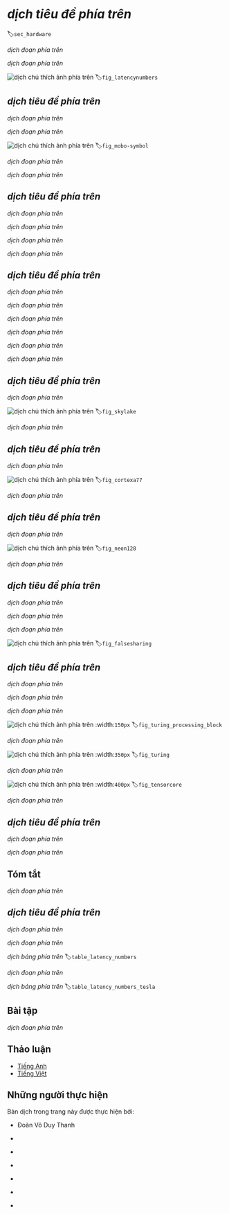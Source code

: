 <!-- ===================== Bắt đầu dịch Phần 1 ===================== -->
<!-- ========================================= REVISE PHẦN 1 - BẮT ĐẦU =================================== -->

<!--
# Hardware
-->

# *dịch tiêu đề phía trên*
:label:`sec_hardware`

<!--
Building systems with great performance requires a good understanding of the algorithms and models to capture the statistical aspects of the problem.
At the same time it is also indispensable to have at least a modicum of knowledge of the underlying hardware.
The current section is no substitute for a proper course on hardware and systems design.
Instead, it might serve as a starting point for understanding why some algorithms are more efficient than others and how to achieve good throughput.
Good design can easily make a difference of an order of magnitude and, in turn, this can make the difference between being able to train a network (e.g., in a week) 
or not at all (in 3 months, thus missing the deadline).
We will start by looking at computers.
Then we will zoom in to look more carefully at CPUs and GPUs.
Lastly we zoom out to review how multiple computers are connected in a server center or in the cloud.
This is not a GPU purchase guide.
For this review :numref:`sec_buy_gpu`.
An introduction to cloud computing with AWS can be found in :numref:`sec_aws`.
-->

*dịch đoạn phía trên*


<!--
Impatient readers may be able to get by with :numref:`fig_latencynumbers`.
It is taken from Colin Scott's [interactive post](https://people.eecs.berkeley.edu/~rcs/research/interactive_latency.html) which gives a good overview of the progress over the past decade.
The original numbers are due to Jeff Dean's [Stanford talk from 2010](https://static.googleusercontent.com/media/research.google.com/en//people/jeff/Stanford-DL-Nov-2010.pdf).
The discussion below explains some of the rationale for these numbers and how they can guide us in designing algorithms.
The discussion below is very high level and cursory.
It is clearly *no substitute* for a proper course but rather just meant to provide enough information for a statistical modeler to make suitable design decisions.
For an in-depth overview of computer architecture we refer the reader to :cite:`Hennessy.Patterson.2011` or a recent course on the subject, 
such as the one by [Arste Asanovic](http://inst.eecs.berkeley.edu/~cs152/sp19/).
-->

*dịch đoạn phía trên*

<!--
![Latency Numbers every Programmer should know.](../img/latencynumbers.png)
-->

![*dịch chú thích ảnh phía trên*](../img/latencynumbers.png)
:label:`fig_latencynumbers`

<!--
## Computers
-->

## *dịch tiêu đề phía trên*

<!--
Most deep learning researchers have access to a computer with a fair amount of memory, compute, some form of an accelerator such as a GPU, or multiples thereof. It consists of several key components:
-->

*dịch đoạn phía trên*


<!--
* A processor, also referred to as CPU which is able to execute the programs we give it (in addition to running an operating system and many other things), typically consisting of 8 or more cores.
* Memory (RAM) to store and retrieve the results from computation, such as weight vectors, activations, often training data.
* An Ethernet network connection (sometimes multiple) with speeds ranging from 1Gbit/s to 100Gbit/s (on high end servers more advanced interconnects can be found).
* A high speed expansion bus (PCIe) to connect the system to one or more GPUs. Severs have up to 8 accelerators, 
often connected in an advanced topology, desktop systems have 1-2, depending on the budget of the user and the size of the power supply.
* Durable storage, such as a magnetic harddrive (HDD), solid state (SSD), in many cases connected using the PCIe bus, 
provides efficient transfer of training data to the system and storage of intermediate checkpoints as needed.
-->

*dịch đoạn phía trên*

<!--
![Connectivity of components](../img/mobo-symbol.svg)
-->

![*dịch chú thích ảnh phía trên*](../img/mobo-symbol.svg)
:label:`fig_mobo-symbol`


<!--
As :numref:`fig_mobo-symbol` indicates, most components (network, GPU, storage) are connected to the CPU across the PCI Express bus.
It consists of multiple lanes that are directly attached to the CPU.
For instance AMD's Threadripper 3 has 64 PCIe 4.0 lanes, each of which is capable 16 Gbit/s data transfer in both directions.
The memory is directly attached to the CPU with a total bandwidth of up to 100 GB/s.
-->

*dịch đoạn phía trên*


<!--
When we run code on a computer we need to shuffle data to the processors (CPU or GPU), perform computation and then move the results off the processor back to RAM and durable storage.
Hence, in order to get good performance we need to make sure that this works seamlessly without any one of the systems becoming a major bottleneck.
For instance, if we cannot load images quickly enough the processor will not have any work to do.
Likewise, if we cannot move matrices quickly enough to the CPU (or GPU), its processing elements will starve.
Finally, if we want to synchronize multiple computers across the network, the latter should not slow down computation. One option is to interleave communication and computation.
Let us have a look at the various components in more detail.
-->

*dịch đoạn phía trên*

<!--
## Memory
-->

## *dịch tiêu đề phía trên*


<!--
At its most basic memory is used to store data that needs to be readily accessible.
At present CPU RAM is typically of the [DDR4](https://en.wikipedia.org/wiki/DDR4_SDRAM) variety, offering 20-25GB/s bandwidth per module.
Each module has a 64 bit wide bus.
Typically pairs of memory modules are used to allow for multiple channels.
CPUs have between 2 and 4 memory channels, i.e., they have between 40GB/s and 100GB/s peak memory bandwidth.
Often there are two banks per channel. For instance AMD's Zen 3 Threadripper has 8 slots.
-->

*dịch đoạn phía trên*


<!--
While these numbers are impressive, indeed, they only tell part of the story.
When we want to read a portion from memory we first need to tell the memory module where the information can be found.
That is, we first need to send the *address* to RAM.
Once this accomplished we can choose to read just a single 64bit record or a long sequence of records.
The latter is called *burst read*.
In a nutshell, sending an address to memory and setting up the transfer takes approximately 100ns (details depend on the specific timing coefficients of the memory chips used),
every subsequent transfer takes only 0.2ns.
In short, the first read is 500 times as expensive as subsequent ones!
We could perform up to $10,000,000$ random reads per second.
This suggests that we avoid random memory access as far as possible and use burst reads (and writes) instead.
-->

*dịch đoạn phía trên*


<!--
Matters are a bit more complex when we take into account that we have multiple banks.
Each bank can read memory largely independently.
This means two things: the effective number of random reads is up to 4x higher, provided that they are spread evenly across memory.
It also means that it is still a bad idea to perform random reads since burst reads are 4x faster, too.
Secondly, due to memory alignment to 64 bit boundaries it is a good idea to align any datastructures with the same boundaries.
Compilers do this pretty much [automatically](https://en.wikipedia.org/wiki/Data_structure_alignment) when the appropriate flags are set.
Curious readers are encouraged to review a lecture on DRAMs such as the one by [Zeshan Chishti](http://web.cecs.pdx.edu/~zeshan/ece585_lec5.pdf).
-->

*dịch đoạn phía trên*


<!--
GPU memory is subject to even higher bandwidth requirements since they have many more processing elements than CPUs.
By and large there are two options to address them.
One is to make the memory bus significantly wider.
For instance NVIDIA's RTX 2080 Ti has a 352 bit wide bus.
This allows for much more information to be transferred at the same time.
Secondly, GPUs use specific high-performance memory.
Consumer grade devices, such as NVIDIA's RTX and Titan series typically use [GDDR6](https://en.wikipedia.org/wiki/GDDR6_SDRAM) chips with over 500 GB/s aggregate bandwidth.
An alternative is to use HBM (high bandwidth memory) modules.
They use a very different interface and connect directly with GPUs on a dedicated silicon wafer.
This makes them very expensive and their use is typically limited to high end server chips, such as the NVIDIA Volta V100 series of accelerators.
Quite unsurprisingly GPU memory is *much* smaller than CPU memory due to its higher cost.
For our purposes, by and large their performance characteristics are similar, just a lot faster.
We can safely ignore the details for the purpose of this book.
They only matter when tuning GPU kernels for high throughput.
-->

*dịch đoạn phía trên*

<!--
## Storage
-->

## *dịch tiêu đề phía trên*


<!--
We saw that some of the key characteristics of RAM were *bandwidth* and *latency*.
The same is true for storage devices, just that the differences can be even more extreme.
-->

*dịch đoạn phía trên*


<!--
**Hard Disks** have been in use for over half a century.
In a nutshell they contain a number of spinning platters with heads that can be positioned to read / write at any given track.
High end end disks hold up to 16TB on 9 platters.
One of the key benefits of HDDs is that they are relatively inexpensive.
One of their many downsides are their typically catastrophic failure modes and their relatively high read latency.
-->

*dịch đoạn phía trên*


<!--
To understand the latter, consider the fact that HDDs spin at around 7,200 RPM.
If they were much faster they would shatter due to the centrifugal force exerted on the platters.
This has a major downside when it comes to accessing a specific sector on the disk: we need to wait until the platter has rotated in position (we can move the heads but not accelerate the actual disks).
Hence it can take over 8ms until the requested data is available.
A common way this is expressed is to say that HDDs can operate at approximately 100 IOPs.
This number has essentially remained unchanged for the past two decades.
Worse still, it is equally difficult to increase bandwidth (it is in the order of 100-200 MB/s).
After all, each head reads a track of bits, hence the bit rate only scales with the square root of the information density.
As a result HDDs are quickly becoming relegated to archival storage and low-grade storage for very large datasets.
-->

*dịch đoạn phía trên*


<!--
**Solid State Drives** use Flash memory to store information persistently.
This allows for *much faster* access to stored records.
Modern SSDs can operate at 100,000 to 500,000 IOPs, i.e., up to 3 orders of magnitude faster than HDDs.
Furthermore, their bandwidth can reach 1-3GB/s, i.e., one order of magnitude faster than HDDs.
These improvements sound almost too good to be true.
Indeed, they come with a number of caveats, due to the way SSDs are designed.
-->

*dịch đoạn phía trên*


<!--
* SSDs store information in blocks (256 KB or larger).
They can only be written as a whole, which takes significant time.
Consequently bit-wise random writes on SSD have very poor performance.
Likewise, writing data in general takes significant time since the block has to be read, erased and then rewritten with new information.
By now SSD controllers and firmware have developed algorithms to mitigate this.
Nonetheless writes can be much slower, in particular for QLC (quad level cell) SSDs.
The key for improved performance is to maintain a *queue* of operations, to prefer reads and to write in large blocks if possible.
* The memory cells in SSDs wear out relatively quickly (often already after a few thousand writes).
Wear-level protection algorithms are able to spread the degradation over many cells.
That said, it is not recommended to use SSDs for swap files or for large aggregations of log-files.
* Lastly, the massive increase in bandwidth has forced computer designers to attach SSDs directly to the PCIe bus. 
The drives capable of handling this, referred to as NVMe (Non Volatile Memory enhanced), can use up to 4 PCIe lanes. 
This amounts to up to 8GB/s on PCIe 4.0.
-->

*dịch đoạn phía trên*


<!--
**Cloud Storage** provides a configurable range of performance.
That is, the assignment of storage to virtual machines is dynamic, both in terms of quantity and in terms speed, as chosen by the user.
We recommend that the user increase the provisioned number of IOPs whenever latency is too high, e.g., during training with many small records.
-->

*dịch đoạn phía trên*

<!--
## CPUs
-->

## *dịch tiêu đề phía trên*


<!--
Central Processing Units (CPUs) are the centerpiece of any computer (as before we give a very high level description focusing primarily on what matters for efficient deep learning models).
They consist of a number of key components: processor cores which are able to execute machine code, 
a bus connecting them (the specific topology differs significantly between processor models, generations and vendors), 
and caches to allow for higher bandwidth and lower latency memory access than what is possible by reads from main memory.
Lastly, almost all modern CPUs contain vector processing units to aid with high performance linear algebra and convolutions, as they are common in media processing and machine learning.
-->

*dịch đoạn phía trên*

<!--
![Intel Skylake consumer quad-core CPU](../img/skylake.svg)
-->

![*dịch chú thích ảnh phía trên*](../img/skylake.svg)
:label:`fig_skylake`


<!--
:numref:`fig_skylake` depicts an Intel Skylake consumer grade quad-core CPU.
It has an integrated GPU, caches, and a ringbus connecting the four cores.
Peripherals (Ethernet, WiFi, Bluetooth, SSD controller, USB, etc.) are either part of the chipset or directly attached (PCIe) to the CPU.
-->

*dịch đoạn phía trên*

<!--
### Microarchitecture
-->

## *dịch tiêu đề phía trên*


<!--
Each of the processor cores consists of a rather sophisticated set of components.
While details differ between generations and vendors, the basic functionality is pretty much standard.
The front end loads instructions and tries to predict which path will be taken (e.g., for control flow).
Instructions are then decoded from assembly code to microinstructions.
Assembly code is often not the lowest level code that a processor executes.
Instead, complex instructions may be decoded into a set of more lower level operations.
These are then processed by the actual execution core.
Often the latter is capable of performing many operations simultaneously.
For instance, the ARM Cortex A77 core of :numref:`fig_cortexa77` is able to perform up to 8 operations simultaneously.
-->

*dịch đoạn phía trên*

<!--
![ARM Cortex A77 Microarchitecture Overview](../img/a77.svg)
-->

![*dịch chú thích ảnh phía trên*](../img/a77.svg)
:label:`fig_cortexa77`


<!--
This means that efficient programs might be able to perform more than one instruction per clock cycle, *provided that* they can be carried out independently.
Not all units are created equal.
Some specialize in integer instructions whereas others are optimized for floating point performcne.
To increase throughput the processor might also follow  multiple codepaths simultaneously in a branching instruction and then discard the results of the branch not taken.
This is why branch prediction units matter (on the frontend) such that only the most promising paths are pursued.
-->

*dịch đoạn phía trên*

<!--
### Vectorization
-->

## *dịch tiêu đề phía trên*

<!--
Deep learning is extremely compute hungry.
Hence, to make CPUs suitable for machine learning one needs to perform many operations in one clock cycle.
This is achieved via vector units.
They have different names: on ARM they are called NEON, on x86 the latest generation is referred to as [AVX2](https://en.wikipedia.org/wiki/Advanced_Vector_Extensions) units.
A common aspect is that they are able to perform SIMD (single instruction multiple data) operations.
:numref:`fig_neon128` shows how 8 short integers can be added in one clock cycle on ARM.
-->

*dịch đoạn phía trên*

<!--
![128 bit NEON vectorization](../img/neon128.svg)
-->

![*dịch chú thích ảnh phía trên*](../img/neon128.svg)
:label:`fig_neon128`


<!--
Depending on architecture choices such registers are up to 512 bit long, allowing for the combination of up to 64 pairs of numbers.
For instance, we might be multiplying two numbers and adding them to a third, which is also known as a fused multiply-add.
Intel's [OpenVino](https://01.org/openvinotoolkit) uses these to achieve respectable throughput for deep learning on server grade CPUs.
Note, though, that this number is entirely dwarved by what GPUs are capable of achieving.
For instance, NVIDIA's RTX 2080 Ti has 4,352 CUDA cores, each of which is capable of processing such an operation at any time.
-->

*dịch đoạn phía trên*


<!--
### Cache
-->

## *dịch tiêu đề phía trên*


<!--
Consider the following situation: we have a modest CPU core with 4 cores as depicted in :numref:`fig_skylake` above, running at 2GHz frequency.
Moreover, let us assume that we have an IPC (instructions per clock) count of 1 and that the units have AVX2 with 256bit width enabled.
Let us furthermore assume that at least one of the registers used for AVX2 operations needs to be retrieved from memory.
This means that the CPU consumes 4x256bit = 1kbit of data per clock cycle.
Unless we are able to transfer $2 \cdot 10^9 \cdot 128 = 256 \cdot 10^9$ bytes to the processor per second the processing elements are going to starve.
Unfortunately the memory interface of such a chip only supports 20-40 GB/s data transfer, i.e., one order of magnitude less.
The fix is to avoid loading *new* data from memory as far as possible and rather to cache it locally on the CPU.
This is where caches come in handy (see this [Wikipedia article](https://en.wikipedia.org/wiki/Cache_hierarchy) for a primer).
Commonly the following names / concepts are used:
-->

*dịch đoạn phía trên*

<!--
* **Registers** are strictly speaking not part of the cache. They help stage instructions. 
That said, CPU registers are memory locations that a CPU can access at clock speed without any delay penalty. 
CPUs have tens of registers. It is up to the compiler (or programmer) to use registers efficiently. 
For instance the C programming language has a `register` keyword.
* **L1** caches are the first line of defense against high memory bandwidth requirements. 
L1 caches are tiny (typical sizes might be 32-64kB) and often split into data and instructions caches. 
When data is found in the L1 cache access is very fast. If it cannot be found there, the search progresses down the cache hierarchy.
* **L2** caches are the next stop. Depending on architecture design and processor size they might be exclusive. 
They might be accessible only by a given core or shared between multiple cores. 
L2 caches are larger (typically 256-512kB per core) and slower than L1. 
Furthermore, to access something in L2 we first need to check to realize that the data is not in L1, which adds a small amount of extra latency.
* **L3** caches are shared between multiple cores and can be quite large. 
AMD's Epyc 3 server CPUs have a whopping 256MB of cache spread across multiple chiplets. 
More typical numbers are in the 4-8MB range.
-->

*dịch đoạn phía trên*

<!--
Predicting which memory elements will be needed next is one of the key optimization parameters in chip design.
For instance, it is advisable to traverse memory in a *forward* direction since most caching algorithms will try to *read ahead* rather than backwards.
Likewise, keeping memory access patterns local is agood way of improving performance.
Adding caches is a double-edge sword.
On one hand they ensure that the processor cores do not starve of data.
At the same time they increase chip size, using up area that otherwise could have been spent on increasing processing power.
Moreover, *cache misses* can be expensive.
Consider the worst case scenario, depicted in :numref:`fig_falsesharing`.
A memory location is cached on processor 0 when a thread on processor 1 requests the data.
To obtain it, processor 0 needs to stop what it is doing, write the information back to main memory and then let processor 1 read it from memory.
During this operation both processors wait.
Quite potentially such code runs *more slowly* on multiple processors when compared to an efficient single-processor implementation.
This is one more reason for why there is a practical limit to cache sizes (besides their physical size).
-->

*dịch đoạn phía trên*

<!--
![False sharing (image courtesy of Intel)](../img/falsesharing.svg)
-->

![*dịch chú thích ảnh phía trên*](../img/falsesharing.svg)
:label:`fig_falsesharing`


<!--
## GPUs and other Accelerators
-->

## *dịch tiêu đề phía trên*


<!--
It is not an exaggeration to claim that deep learning would not have been successful without GPUs.
By the same token, it is quite reasonable to argue that GPU manufacturers' fortunes have been increased significantly due to deep learning.
This co-evolution of hardware and algorithms has led to a situation where for better or worse deep learning is the preferable statistical modeling paradigm.
Hence it pays to understand the specific benefits that GPUs and related accelerators such as the TPU :cite:`Jouppi.Young.Patil.ea.2017` offer.
-->

*dịch đoạn phía trên*


<!--
Of note is a distinction that is often made in practice: accelerators are optimized either for training or inference.
For the latter we only need to compute the forward pass in a network.
No storage of intermediate data is needed for backpropagation.
Moreover, we may not need very precise computation (FP16 or INT8 typically suffice).
On the other hand, during training all intermediate results need storing to compute gradients.
Moreover, accumulating gradients requires higher precision to avoid numerical underflow (or overflow).
This means that FP16 (or mixed precision with FP32) is the minimum required.
All of this necessitates faster and larger memory (HBM2 vs. GDDR6) and more processing power.
For instance, NVIDIA's [Turing](https://devblogs.nvidia.com/nvidia-turing-architecture-in-depth/) T4 GPUs are optimized for inference whereas the V100 GPUs are preferable for training.
-->

*dịch đoạn phía trên*


<!--
Recall :numref:`fig_neon128`. Adding vector units to a processor core allowed us to increase throughput significantly (in the example in the figure we were able to perform 16 operations simultaneously).
What if we added operations that optimized not just operations between vectors but also between matrices?
This strategy led to Tensor Cores (more on this shortly).
Secondly, what if we added many more cores?
In a nutshell, these two strategies summarize the design decisions in GPUs.
:numref:`fig_turing_processing_block` gives an overview over a basic processing block.
It contains 16 integer and 16 floating point units.
In addition to that, two Tensor Cores accelerate a narrow subset of additional operations relevant for deep learning.
Each Streaming Multiprocessor (SM) consists of four such blocks.
-->

*dịch đoạn phía trên*

<!--
![NVIDIA Turing Processing Block (image courtesy of NVIDIA)](../img/turing_processing_block.png)
-->

![*dịch chú thích ảnh phía trên*](../img/turing_processing_block.png)
:width:`150px`
:label:`fig_turing_processing_block`


<!--
12 streaming multiprocessors are then grouped into graphics processing clusters which make up the high-end TU102 processors.
Ample memory channels and an L2 cache complement the setup.
:numref:`fig_turing` has the relevant details.
One of the reasons for designing such a device is that individual blocks can be added or removed as needed to allow for more compact chips and to deal with yield issues (faulty modules might not be activated).
Fortunately programming such devices is well hidden from the casual deep learning researcher beneath layers of CUDA and framework code.
In particular, more than one of the programs might well be executed simultaneously on the GPU, provided that there are available resources.
Nonetheless it pays to be aware of the limitations of the devices to avoid picking models that do not fit into device memory.
-->

*dịch đoạn phía trên*

<!--
![NVIDIA Turing Architecture (image courtesy of NVIDIA)](../img/turing.png)
-->

![*dịch chú thích ảnh phía trên*](../img/turing.png)
:width:`350px`
:label:`fig_turing`


<!--
A last aspect that is worth mentioning in more detail are TensorCores.
They are an example of a recent trend of adding more optimized circuits that are specifically effective for deep learning.
For instance, the TPU added a systolic array :cite:`Kung.1988` for fast matrix multiplication.
There the design was to support a very small number (one for the first generation of TPUs) of large operations.
TensorCores are at the other end.
They are optimized for small operations involving between 4x4 and 16x16 matrices, depending on their numerical precision.
:numref:`fig_tensorcore` gives an overview of the optimizations.
-->

*dịch đoạn phía trên*

<!--
![NVIDIA TensorCores in Turing (image courtesy of NVIDIA)](../img/turing.png)
-->

![*dịch chú thích ảnh phía trên*](../img/turing.png)
:width:`400px`
:label:`fig_tensorcore`


<!--
Obviously when optimizing for computation we end up making certain compromises.
One of them is that GPUs are not very good at handling interrupts and sparse data.
While there are notable exceptions, such as [Gunrock](https://github.com/gunrock/gunrock) :cite:`Wang.Davidson.Pan.ea.2016`, 
the access pattern of sparse matrices and vectors do not go well with the high bandwidth burst read operations where GPUs excel.
Matching both goals is an area of active research.
See e.g., [DGL](http://dgl.ai), a library tuned for deep learning on graphs.
-->

*dịch đoạn phía trên*

<!--
## Networks and Buses
-->

## *dịch tiêu đề phía trên*


<!--
Whenever a single device is insufficient for optimization we need to transfer data to and from it to synchronize processing.
This is where networks and buses come in handy.
We have a number of design parameters: bandwidth, cost, distance and flexibility.
On one end we have WiFi which has a pretty good range, is very easy to use (no wires, after all), cheap but it offers comparatively mediocre bandwidth and latency.
No machine learning researcher within their right mind would use it to build a cluster of servers.
In what follows we focus on interconnects that are suitable for deep learning.
-->

*dịch đoạn phía trên*


<!--
* **PCIe** is a dedicated bus for very high bandwidth point to point connections (up to 16 Gbs on PCIe 4.0) per lane.
Latency is in the order of single-digit microseconds (5 μs).
PCIe links are precious.
Processors only have a limited number of them: AMD's EPYC 3 has 128 lanes, Intel's Xeon has up to 48 lanes per chip; on desktop grade CPUs the numbers are 20 (Ryzen 9) and 16 (Core i9) respectively.
Since GPUs have typically 16 lanes this limits the number of GPUs that can connect to the CPU at full bandwidth.
After all, they need to share the links with other high bandwidth peripherals such as storage and Ethernet.
Just like with RAM access, large bulk transfers are preferable due to reduced packet overhead.
* **Ethernet** is the most commonly used way of connecting computers.
While it is significantly slower than PCIe, it is very cheap and resilient to install and covers much longer distances.
Typical bandwidth for low-grade servers is 1 GBit/s.
Higher end devices (e.g., [C5 instances](https://aws.amazon.com/ec2/instance-types/c5/) in the cloud) offer between 10 and 100 GBit/s bandwidth.
As in all previous cases data transmission has significant overheads.
Note that we almost never use raw Ethernet directly but rather a protocol that is executed on top of the physical interconnect (such as UDP or TCP/IP).
This adds further overhead.
Like PCIe, Ethernet is designed to connect two devices, e.g., a computer and a switch.
* **Switches** allow us to connect multiple devices in a manner where any pair of them can carry out a (typically full bandwidth) point to point connection simultaneously.
For instance, Ethernet switches might connect 40 servers at high cross-sectional bandwidth.
Note that switches are not unique to traditional computer networks.
Even PCIe lanes can be [switched](https://www.broadcom.com/products/pcie-switches-bridges/pcie-switches).
This occurs e.g., to connect a large number of GPUs to a host processor, as is the case for the [P2 instances](https://aws.amazon.com/ec2/instance-types/p2/).
* **NVLink** is an alternative to PCIe when it comes to very high bandwidth interconnects.
It offers up to 300 Gbit/s data transfer rate per link.
Server GPUs (Volta V100) have 6 links whereas consumer grade GPUs (RTX 2080 Ti) have only one link, operating at a reduced 100 Gbit/s rate.
We recommend to use [NCCL](https://github.com/NVIDIA/nccl) to achieve high data transfer between GPUs.
-->

*dịch đoạn phía trên*


## Tóm tắt


<!--
* Devices have overheads for operations. Hence it is important to aim for a small number of large transfers rather than many small ones. This applies to RAM, SSDs, Networks and GPUs.
* Vectorization is key for performance. Make sure you are aware of the specific abilities of your accelerator.
E.g., some Intel Xeon CPUs are particularly good for INT8 operations, NVIDIA Volta GPUs excel at FP16 matrix-matrix operations and NVIDIA Turing shines at FP16, INT8 and INT4 operations.
* Numerical overflow due to small datatypes can be a problem during training (and to a lesser extent during inference).
* Aliasing can significantly degrade performance. For instance, memory alignment on 64 bit CPUs should be done with respect to 64 bit boundaries.
On GPUs it is a good idea to keep convolution sizes aligned e.g., to TensorCores.
* Match your algorithms to the hardware (memory footprint, bandwidth, etc.). Great speedup (orders of magnitude) can be achieved when fitting the parameters into caches.
* We recommend that you sketch out the performance of a novel algorithm on paper before verifying the experimental results. Discrepancies of an order-of-magnitude or more are reasons for concern.
* Use profilers to debug performance bottlenecks.
* Training and inference hardware have different sweet spots in terms of price / performance.
-->

*dịch đoạn phía trên*

<!--
## More Latency Numbers
-->

## *dịch tiêu đề phía trên*


<!--
The summary in :numref:`table_latency_numbers` and :numref:`table_latency_numbers_tesla` are due to [Eliot Eshelman](https://gist.github.com/eshelman) 
who maintains an updated version of the numbers as a [GitHub Gist](https://gist.github.com/eshelman/343a1c46cb3fba142c1afdcdeec17646).
-->

*dịch đoạn phía trên*


<!--
:Common Latency Numbers.
-->

*dịch đoạn phía trên*


<!--
| Action                                     | Time   | Notes                                           |
| :----------------------------------------- | -----: | :---------------------------------------------- |
| L1 cache reference/hit                     | 1.5 ns | 4 cycles                                        |
| Floating-point add/mult/FMA                | 1.5 ns | 4 cycles                                        |
| L2 cache reference/hit                     |   5 ns | 12 ~ 17 cycles                                  |
| Branch mispredict                          |   6 ns | 15 ~ 20 cycles                                  |
| L3 cache hit (unshared cache)              |  16 ns | 42 cycles                                       |
| L3 cache hit (shared in another core)      |  25 ns | 65 cycles                                       |
| Mutex lock/unlock                          |  25 ns |                                                 |
| L3 cache hit (modified in another core)    |  29 ns | 75 cycles                                       |
| L3 cache hit (on a remote CPU socket)      |  40 ns | 100 ~ 300 cycles (40 ~ 116 ns)                  |
| QPI hop to a another CPU (per hop)         |  40 ns |                                                 |
| 64MB memory ref. (local CPU)               |  46 ns | TinyMemBench on Broadwell E5-2690v4             |
| 64MB memory ref. (remote CPU)              |  70 ns | TinyMemBench on Broadwell E5-2690v4             |
| 256MB memory ref. (local CPU)              |  75 ns | TinyMemBench on Broadwell E5-2690v4             |
| Intel Optane random write                  |  94 ns | UCSD Non-Volatile Systems Lab                   |
| 256MB memory ref. (remote CPU)             | 120 ns | TinyMemBench on Broadwell E5-2690v4             |
| Intel Optane random read                   | 305 ns | UCSD Non-Volatile Systems Lab                   |
| Send 4KB over 100 Gbps HPC fabric          |   1 μs | MVAPICH2 over Intel Omni-Path                   |
| Compress 1KB with Google Snappy            |   3 μs |                                                 |
| Send 4KB over 10 Gbps ethernet             |  10 μs |                                                 |
| Write 4KB randomly to NVMe SSD             |  30 μs | DC P3608 NVMe SSD (QOS 99% is 500μs)            |
| Transfer 1MB to/from NVLink GPU            |  30 μs | ~33GB/s on NVIDIA 40GB NVLink                   |
| Transfer 1MB to/from PCI-E GPU             |  80 μs | ~12GB/s on PCIe 3.0 x16 link                    |
| Read 4KB randomly from NVMe SSD            | 120 μs | DC P3608 NVMe SSD (QOS 99%)                     |
| Read 1MB sequentially from NVMe SSD        | 208 μs | ~4.8GB/s DC P3608 NVMe SSD                      |
| Write 4KB randomly to SATA SSD             | 500 μs | DC S3510 SATA SSD (QOS 99.9%)                   |
| Read 4KB randomly from SATA SSD            | 500 μs | DC S3510 SATA SSD (QOS 99.9%)                   |
| Round trip within same datacenter          | 500 μs | One-way ping is ~250μs                          |
| Read 1MB sequentially from SATA SSD        |   2 ms | ~550MB/s DC S3510 SATA SSD                      |
| Read 1MB sequentially from disk            |   5 ms | ~200MB/s server HDD                             |
| Random Disk Access (seek+rotation)         |  10 ms |                                                 |
| Send packet CA->Netherlands->CA            | 150 ms |                                                 |
-->

*dịch bảng phía trên*
:label:`table_latency_numbers`

<!--
:Latency Numbers for NVIDIA Tesla GPUs.
-->

*dịch đoạn phía trên*


<!--
| Action                          | Time   | Notes                                     |
| :------------------------------ | -----: | :---------------------------------------- |
| GPU Shared Memory access        |  30 ns | 30~90 cycles (bank conflicts add latency) |
| GPU Global Memory access        | 200 ns | 200~800 cycles                            |
| Launch CUDA kernel on GPU       |  10 μs | Host CPU instructs GPU to start kernel    |
| Transfer 1MB to/from NVLink GPU |  30 μs | ~33GB/s on NVIDIA 40GB NVLink             |
| Transfer 1MB to/from PCI-E GPU  |  80 μs | ~12GB/s on PCI-Express x16 link           |
-->

*dịch bảng phía trên*
:label:`table_latency_numbers_tesla`

## Bài tập

<!--
1. Write C code to test whether there is any difference in speed between accessing memory aligned or misaligned relative to the external memory interface. Hint: be careful of caching effects.
2. Test the difference in speed between accessing memory in sequence or with a given stride.
3. How could you measure the cache sizes on a CPU?
4. How would you lay out data across multiple memory channels for maximum bandwidth? How would you lay it out if you had many small threads?
5. An enterprise class HDD is spinning at 10,000 rpm. What is the absolutely minimum time an HDD needs to spend worst case before it can read data (you can assume that heads move almost instantaneously)?
Why are 2.5" HDDs becoming popular for commercial servers (relative to 3.5" and 5.25" drives)?
6. Assume that an HDD manufacturer increases the storage density from 1 Tbit per square inch to 5 Tbit per square inch.
How much information can you store on a ring on a 2.5" HDD?
Is there a difference between the inner and outer tracks?
7. The AWS P2 instances have 16 K80 Kepler GPUs. Use `lspci` on a p2.16xlarge and a p2.8xlarge instance to understand how the GPUs are connected to the CPUs. Hint: keep your eye out for PCI PLX bridges.
8. Going from 8 bit to 16 bit datatypes increases the amount of silicon approximately by 4x. Why? Why might NVIDIA have added INT4 operations to their Turing GPUs.
9. Given 6 high speed links between GPUs (such as for the Volta V100 GPUs), how would you connect 8 of them? Look up the connectivity used in the P3.16xlarge servers.
10. How much faster is it to read forward through memory vs. reading backwards? Does this number differ between different computers and CPU vendors? Why? Write C code and experiment with it.
11. Can you measure the cache size of your disk? What is it for a typical HDD? Do SSDs need a cache?
12. Measure the packet overhead when sending messages across the Ethernet. Look up the difference between UDP and TCP/IP connections.
13. Direct Memory Access allows devices other than the CPU to write (and read) directly to (from) memory. Why is this a good idea?
14. Look at the performance numbers for the Turing T4 GPU. Why does the performance 'only' double as you go from FP16 to INT8 and INT4?
15. What is the shortest time it should take for a packet on a roundtrip between San Francisco and Amsterdam? Hint: you can assume that the distance is 10,000km.
-->

*dịch đoạn phía trên*


## Thảo luận
* [Tiếng Anh](https://discuss.mxnet.io/t/5320)
* [Tiếng Việt](https://forum.machinelearningcoban.com/c/d2l)

## Những người thực hiện
Bản dịch trong trang này được thực hiện bởi:
<!--
Tác giả của mỗi Pull Request điền tên mình và tên những người review mà bạn thấy
hữu ích vào từng phần tương ứng. Mỗi dòng một tên, bắt đầu bằng dấu `*`.
Tên đầy đủ của các reviewer có thể được tìm thấy tại https://github.com/aivivn/d2l-vn/blob/master/docs/contributors_info.md
-->

* Đoàn Võ Duy Thanh
<!-- Phần 1 -->
* 

<!-- Phần 2 -->
* 

<!-- Phần 3 -->
* 

<!-- Phần 4 -->
* 

<!-- Phần 5 -->
* 

<!-- Phần 6 -->
* 
